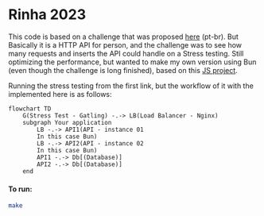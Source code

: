 # Rinha 2023
This code is based on a challenge that was proposed [here](https://github.com/zanfranceschi/rinha-de-backend-2023-q3/tree/main) (pt-br).
But Basically it is a HTTP API for person, and the challenge was to see how many requests and inserts the API could handle on a Stress testing. Still optimizing the performance, but wanted to make my own version using Bun (even though the challenge is long finished), based on this [JS project](https://github.com/lukas8219/rinha-be-2023-q3).

Running the stress testing from the first link, but the workflow of it with the implemented here is as follows:

```mermaid
flowchart TD
    G(Stress Test - Gatling) -.-> LB(Load Balancer - Nginx)
    subgraph Your application
        LB -.-> API1(API - instance 01
        In this case Bun) 
        LB -.-> API2(API - instance 02
        In this case Bun)
        API1 -.-> Db[(Database)]
        API2 -.-> Db[(Database)]
    end
```

#### To run:
```bash
make
```
